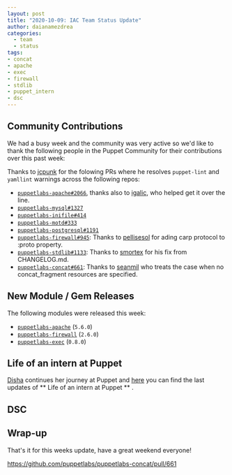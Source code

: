 ```yaml
---
layout: post
title: "2020-10-09: IAC Team Status Update"
author: daianamezdrea
categories:
  - team
  - status
tags:
- concat
- apache
- exec
- firewall
- stdlib
- puppet_intern 
- dsc
---
```


## Community Contributions

We had a busy week and the community was very active so we'd like to thank the following people in the Puppet Community for their contributions over this past week:

 Thanks to [jcpunk][jcpunk] for the folowing PRs where he resolves `puppet-lint` and `yamllint` warnings across the following repos: 

- [`puppetlabs-apache#2066`][puppetlabs-apache-pr-2066], thanks also to [igalic][igalic], who helped get it over the line.
- [`puppetlabs-mysql#1327`][puppetlabs-mysql-pr-1327]
- [`puppetlabs-inifile#414`][puppetlabs-inifile-pr-414]
- [`puppetlabs-motd#333`][puppetlabs-motd-pr-333]
- [`puppetlabs-postgresql#1191`][puppetlabs-postgresql-pr-1191]
- [`puppetlabs-firewall#945`][puppetlabs-firewall-pr-945]: Thanks to [pellisesol][pellisesol] for ading carp protocol to :proto property.
- [`puppetlabs-stdlib#1133`][puppetlabs-stdlib-pr-1133]: Thanks to [smortex][smortex] for his fix from CHANGELOG.md.
- [`puppetlabs-concat#661`][puppetlabs-concat-pr-661]: Thanks to [seanmil][seanmil] who treats the case when no concat_fragment resources are specified.

## New Module / Gem Releases

The following modules were released this week:

- [`puppetlabs-apache`][puppetlabs-apache] (`5.6.0`)
- [`puppetlabs-firewall`][puppetlabs-firewall] (`2.6.0`)
- [`puppetlabs-exec`][puppetlabs-exec] (`0.8.0`)

## Life of an intern at Puppet

 [Disha][disha-maker] continues her journey at Puppet and [here](https://puppetlabs.github.io/iac/docs/life_of_intern) you can find the last updates of ** Life of an intern at Puppet ** .

## DSC



## Wrap-up

That's it for this weeks update, have a great weekend everyone! 

  [puppetlabs-apache]: https://github.com/puppetlabs/puppetlabs-apache
  [puppetlabs-firewall]: http://github.com/puppetlabs/puppetlabs-firewall
  [puppetlabs-exec]: https://github.com/puppetlabs/puppetlabs-exec
  [puppetlabs-apache-pr-2066]: https://github.com/puppetlabs/puppetlabs-apache/pull/2066
  [jcpunk]: https://github.com/jcpunk
  [igalic]: https://github.com/igalic
  [disha-maker]: https://github.com/disha-maker
  [seanmil]: https://github.com/seanmil
  [puppetlabs-firewall-pr-945]: https://github.com/puppetlabs/puppetlabs-firewall/pull/945
  [pellisesol]: https://github.com/pellisesol
  [puppetlabs-inifile-pr-414]: https://github.com/puppetlabs/puppetlabs-inifile/pull/414
  [puppetlabs-motd-pr-333]: https://github.com/puppetlabs/puppetlabs-motd/pull/333
  [puppetlabs-mysql-pr-1327]: https://github.com/puppetlabs/puppetlabs-mysql/pull/1327
  [puppetlabs-postgresql-pr-1191]: https://github.com/puppetlabs/puppetlabs-postgresql/pull/1191
  [puppetlabs-stdlib-pr-1133]: https://github.com/puppetlabs/puppetlabs-stdlib/pull/1133
  [puppetlabs-concat-pr-661]: https://github.com/puppetlabs/puppetlabs-concat/pull/661
  [smortex]: https://github.com/smortex
  [codecov-io]: https://github.com/codecov-io
  https://github.com/puppetlabs/puppetlabs-concat/pull/661
